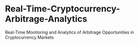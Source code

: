 # Real-Time-Cryptocurrency-Arbitrage-Analytics
Real-Time Monitoring and Analytics of Arbitrage Opportunities in Cryptocurrency Markets
